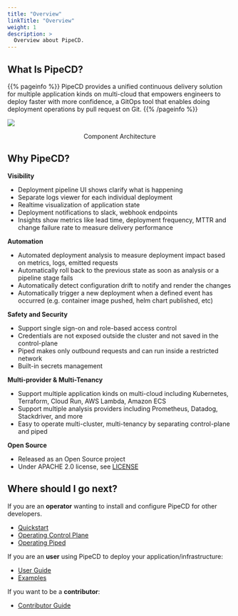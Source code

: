 ```yaml
---
title: "Overview"
linkTitle: "Overview"
weight: 1
description: >
  Overview about PipeCD.
---
```


## What Is PipeCD?

{{% pageinfo %}}
PipeCD provides a unified continuous delivery solution for multiple application kinds on multi-cloud that empowers engineers to deploy faster with more confidence, a GitOps tool that enables doing deployment operations by pull request on Git.
{{% /pageinfo %}}

![](/images/architecture-overview.png)
<p style="text-align: center;">
Component Architecture
</p>

## Why PipeCD?

**Visibility**
- Deployment pipeline UI shows clarify what is happening
- Separate logs viewer for each individual deployment
- Realtime visualization of application state
- Deployment notifications to slack, webhook endpoints
- Insights show metrics like lead time, deployment frequency, MTTR and change failure rate to measure delivery performance

**Automation**
- Automated deployment analysis to measure deployment impact based on metrics, logs, emitted requests
- Automatically roll back to the previous state as soon as analysis or a pipeline stage fails
- Automatically detect configuration drift to notify and render the changes
- Automatically trigger a new deployment when a defined event has occurred (e.g. container image pushed, helm chart published, etc)

**Safety and Security**
- Support single sign-on and role-based access control
- Credentials are not exposed outside the cluster and not saved in the control-plane
- Piped makes only outbound requests and can run inside a restricted network
- Built-in secrets management

**Multi-provider & Multi-Tenancy**
- Support multiple application kinds on multi-cloud including Kubernetes, Terraform, Cloud Run, AWS Lambda, Amazon ECS
- Support multiple analysis providers including Prometheus, Datadog, Stackdriver, and more
- Easy to operate multi-cluster, multi-tenancy by separating control-plane and piped

**Open Source**

- Released as an Open Source project
- Under APACHE 2.0 license, see [LICENSE](https://github.com/pipe-cd/pipe/blob/master/LICENSE)

## Where should I go next?

If you are an **operator** wanting to install and configure PipeCD for other developers.
- [Quickstart](/docs/quickstart/)
- [Operating Control Plane](/docs/operator-manual/control-plane/)
- [Operating Piped](/docs/operator-manual/piped/)

If you are an **user** using PipeCD to deploy your application/infrastructure:
- [User Guide](/docs/user-guide/)
- [Examples](/docs/user-guide/examples)

If you want to be a **contributor**:
- [Contributor Guide](/docs/contribution-guidelines/)
